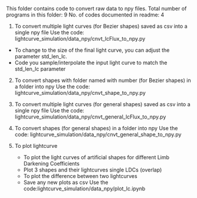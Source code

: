 This folder contains code to convert raw data to npy files.
Total number of programs in this folder: 9
No. of codes documented in readme: 4

1. To convert multiple light curves (for Bezier shapes) saved as csv into a single npy file
Use the code: lightcurve_simulation/data_npy/cnvt_lcFlux_to_npy.py
- To change to the size of the final light curve, you can adjust the parameter std_len_lc.
- Code you sample/interpolate the input light curve to match the std_len_lc parameter

2. To convert shapes with folder named with number (for Bezier shapes) in a folder into npy
Use the code: lightcurve_simulation/data_npy/cnvt_shape_to_npy.py

3. To convert multiple light curves (for general shapes) saved as csv into a single npy file
Use the code: lightcurve_simulation/data_npy/cnvt_general_lcFlux_to_npy.py

4. To convert shapes (for general shapes) in a folder into npy
Use the code: lightcurve_simulation/data_npy/cnvt_general_shape_to_npy.py

5. To plot lightcurve
    - To plot the light curves of artificial shapes for different Limb Darkening Coefficients
    - Plot 3 shapes and their lightcurves single LDCs (overlap)
    - To plot the difference between two lightcurves
    - Save any new plots as csv
Use the code:lightcurve_simulation/data_npy/plot_lc.ipynb